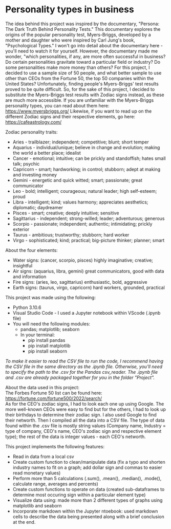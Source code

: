 # Personality types in business

The idea behind this project was inspired by the documentary, "Persona:  The Dark Truth Behind Personality Tests."
This documentary explores the origins of the popular personality test, Myers-Briggs, developed by a mother and daughter who were inspired by Carl Jung's book, "Psychological Types."
I won't go into detail about the documentary here - you'll need to watch it for yourself.  However, the documentary made me wonder, "which personalities, if any, are more often successful in business?  Do certain personalities gravitate toward a particular field or industry?  Do some personalities make more money than others?
For this project, I decided to use a sample size of 50 people, and what better sample to use other than CEOs from the Fortune 50, the top 50 companies within the United States?
Unfortunately, finding people's Myers-Briggs' test results proved to be quite difficult.  So, for the sake of this project, I decided to substitute the Myers-Briggs test results with Zodiac signs instead, as these are much more accessible.
If you are unfamiliar with the Myers-Briggs personality types, you can read about them here:  https://www.myersbriggs.org/
Likewise, if you want to read up on the different Zodiac signs and their respective elements, go here:  https://cafeastrology.com/

Zodiac personality traits:
  - Aries - trailblazer; independent; competitive; blunt; short temper
  - Aquarius - individual/unique; believe in change and evolution; making the world a better place; idealist
  - Cancer - emotional; intuitive; can be prickly and standoffish; hates small talk; psychic
  - Capricorn - smart; hardworking; in control; stubborn; adept at making and investing money
  - Gemini - energetic and quick witted; smart; passionate; great communicator
  - Leo - bold; intelligent; courageous; natural leader; high self-esteem; proud
  - Libra - intelligent; kind; values harmony; appreciates aesthetics; diplomatic; daydreamer
  - Pisces - smart; creative; deeply intuitive; sensitive
  - Sagittarius - independent; strong-willed; leader; adventurous; generous
  - Scorpio - passionate; independent; authentic; intimidating; prickly exterior
  - Taurus - ambitious; trustworthy; stubborn; hard worker
  - Virgo - sophisticated; kind; practical; big-picture thinker; planner; smart

About the four elements:
  - Water signs: (cancer, scorpio, pisces) highly imaginative; creative; insightful
  - Air signs: (aquarius, libra, gemini) great communicators, good with data and information
  - Fire signs: (aries, leo, sagittarius) enthusiastic, bold, aggressive
  - Earth signs: (taurus, virgo, capricorn) hard workers, grounded, practical

This project was made using the following:
  -  Python 3.10.6
  -  Visual Studio Code
    - I used a Jupyter notebook within VScode (.ipynb file)
  -  You will need the following modules:
      -  pandas; matplotlib; seaborn
        - In your terminal:
          - pip install pandas
          - pip install matplotlib
          - pip install seaborn
        
  *To make it easier to read the CSV file to run the code, I recommend having the CSV file in the same directory as the .ipynb file.  Otherwise, you'll need to specify the path to the .csv for the Pandas csv_reader.  The .ipynb file and .csv are already packaged together for you in the folder "Project".*
  
About the data used in this project:  
The Forbes Fortune 50 list can be found here:  https://fortune.com/fortune500/2022/search/  
As for the CEO's zodiac signs, I had to look each one up using Google.  The more well-known CEOs were easy to find but for the others, I had to look up their birthdays to determine their zodiac sign.  I also used Google to find their networth.  Then I compiled all the data into a CSV file.  The type of data found within the .csv file is mostly string values (Company name, Industry = type of company, CEO's name, CEO's zodiac sign and respective element type); the rest of the data is integer values - each CEO's networth.

This project implements the following features:  
  -  Read in data from a local csv
  -  Create custom function to clean/manipulate data (fix a typo and shorten industry names to fit on a graph; add dollar sign and commas to easier read monetary values)
  -  Perform more than 5 calculations (.sum(), .mean(), .median(), .mode(), calculate range, averages and percents)
  -  Create custom functions to operate on data (created sub-dataframes to determine most occuring sign within a particular element type)
  -  Visualize data using: made more than 2 different types of graphs using matplotlib and seaborn
  -  Incorporate markdown within the Jupyter ntoebook:  used markdown cells to describe the data being presented along with a brief conclusion at the end.
